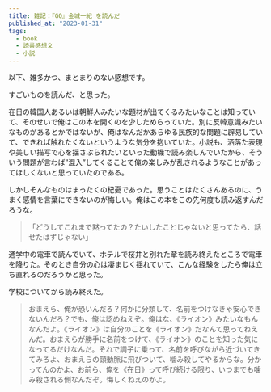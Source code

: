 ```yaml
---
title: 雑記：『GO』金城一紀 を読んだ
published_at: "2023-01-31"
tags: 
  - book
  - 読書感想文
  - 小説
---
```


以下、雑多かつ、まとまりのない感想です。

すごいものを読んだ、と思った。

在日の韓国人あるいは朝鮮人みたいな題材が出てくるみたいなことは知っていて、そのせいで俺はこの本を開くのを少しためらっていた。別に反韓意識みたいなものがあるとかではないが、俺はなんだかあらゆる民族的な問題に辟易していて、できれば触れたくないというような気分を抱いていた。小説も、洒落た表現や美しい描写で心を揺さぶられたいといった動機で読み楽しんでいたから、そういう問題が言わば”混入”してくることで俺の楽しみが乱されるようなことがあってほしくないと思っていたのである。

しかしそんなものはまったくの杞憂であった。思うことはたくさんあるのに、うまく感情を言葉にできないのが悔しい。俺はこの本をこの先何度も読み返すんだろうな。

> 「どうしてこれまで黙ってたの？たいしたことじゃないと思ってたら、話せたはずじゃない」

通学中の電車で読んでいて、ホテルで桜井と別れた章を読み終えたところで電車を降りた。そのとき自分の心は凄まじく揺れていて、こんな経験をしたら俺は立ち直れるのだろうかと思った。

学校についてから読み終えた。

> おまえら、俺が恐いんだろ？何かに分類して、名前をつけなきゃ安心できないんだろ？でも、俺は認めねえぞ。俺はな、《ライオン》みたいなもんなんだよ。《ライオン》は自分のことを《ライオン》だなんて思ってねえんだ。おまえらが勝手に名前をつけて、《ライオン》のことを知った気になってるだけなんだ。それで調子に乗って、名前を呼びながら近づいてきてみろよ、おまえらの頸動脈に飛びついて、噛み殺してやるからな。分かってんのかよ、お前ら、俺を《在日》って呼び続ける限り、いつまでも噛み殺される側なんだぞ。悔しくねえのかよ。
